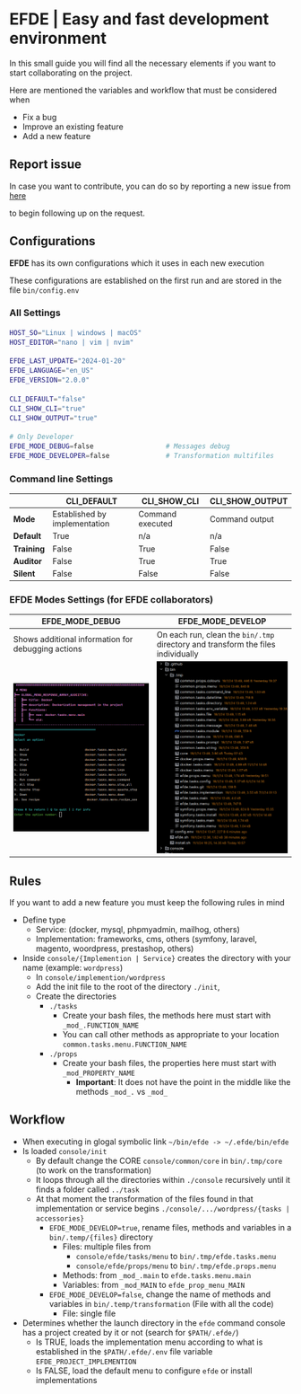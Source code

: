 # EFDE | Easy and fast development environment
In this small guide you will find all the necessary elements if you want to start collaborating on the project.

Here are mentioned the variables and workflow that must be considered when
- Fix a bug
- Improve an existing feature
- Add a new feature

## Report issue 
In case you want to contribute, you can do so by reporting a new issue from [here](https://github.com/mmaximo33/EFDE/issues/new/choose)

to begin following up on the request.

## Configurations
**EFDE** has its own configurations which it uses in each new execution

These configurations are established on the first run and are stored in the file `bin/config.env`

### All Settings
```sh
HOST_SO="Linux | windows | macOS"
HOST_EDITOR="nano | vim | nvim"

EFDE_LAST_UPDATE="2024-01-20"
EFDE_LANGUAGE="en_US"
EFDE_VERSION="2.0.0"

CLI_DEFAULT="false"                    
CLI_SHOW_CLI="true"
CLI_SHOW_OUTPUT="true"

# Only Developer 
EFDE_MODE_DEBUG=false                  # Messages debug
EFDE_MODE_DEVELOPER=false              # Transformation multifiles
```

### Command line Settings

|              | CLI_DEFAULT                     | CLI_SHOW_CLI            | CLI_SHOW_OUTPUT           |
|--------------|---------------------------------|-------------------------|---------------------------|
| **Mode**     | Established by implementation   | Command executed        | Command output            |
| **Default**  | True                            | n/a                     | n/a                       |
| **Training** | False                           | True                    | False                     |
| **Auditor**  | False                           | True                    | True                      |
| **Silent**   | False                           | False                   | False                     |

### EFDE Modes Settings (for EFDE collaborators)

| EFDE_MODE_DEBUG                                    | EFDE_MODE_DEVELOP                                                                | 
|----------------------------------------------------|----------------------------------------------------------------------------------|
| Shows additional information for debugging actions | On each run, clean the `bin/.tmp` directory and transform the files individually | 
| ![Efde mode debug](./media/efde_mode_debug.png)    | ![Efde mode debug](./media/efde_mode_developer.png)                              |  


## Rules 
If you want to add a new feature you must keep the following rules in mind
- Define type
  - Service: (docker, mysql, phpmyadmin, mailhog, others)
  - Implementation: frameworks, cms, others (symfony, laravel, magento, woordpress, prestashop, others)
- Inside `console/{Implemention | Service}` creates the directory with your name (example: `wordpress`)
  - In `console/implemention/wordpress`
  - Add the init file to the root of the directory `./init`, 
  - Create the directories
    - `./tasks`
      - Create your bash files, the methods here must start with `_mod_.FUNCTION_NAME`
      - You can call other methods as appropriate to your location `common.tasks.menu.FUNCTION_NAME`
    - `./props`
      - Create your bash files, the properties here must start with `_mod_PROPERTY_NAME`
        - **Important**: It does not have the point in the middle like the methods `_mod_.` vs `_mod_` 

## Workflow
- When executing in glogal symbolic link `~/bin/efde -> ~/.efde/bin/efde`
- Is loaded `console/init`
  - By default change the CORE `console/common/core` in `bin/.tmp/core` (to work on the transformation)
  - It loops through all the directories within `./console` recursively until it finds a folder called `../task`
  - At that moment the transformation of the files found in that implementation or service begins `./console/.../wordpress/{tasks | accessories}`
    - `EFDE_MODE_DEVELOP=true`, rename files, methods and variables in a `bin/.temp/{files}` directory
      - Files: multiple files from 
        - `console/efde/tasks/menu` to `bin/.tmp/efde.tasks.menu`
        - `console/efde/props/menu` to `bin/.tmp/efde.props.menu`
      - Methods: from `_mod_.main` to `efde.tasks.menu.main`
      - Variables: from `_mod_MAIN` to `efde_prop_menu_MAIN`
    - `EFDE_MODE_DEVELOP=false`, change the name of methods and variables in `bin/.temp/transformation` (File with all the code)
      - File: single file
-  Determines whether the launch directory in the `efde` command console has a project created by it or not (search for `$PATH/.efde/`)
   - Is TRUE, loads the implementation menu according to what is established in the `$PATH/.efde/.env` file variable `EFDE_PROJECT_IMPLEMENTION`
   - Is FALSE, load the default menu to configure `efde` or install implementations
